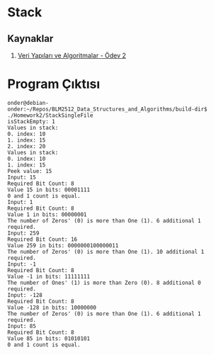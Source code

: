# Stack

## Kaynaklar

1. [Veri Yapıları ve Algoritmalar - Ödev 2](https://online.yildiz.edu.tr/upload/ytu/Evaluation/c6fe1af1-c7c7-45fb-b480-55d17ea17b7e.pdf)

# Program Çıktısı

```
onder@debian-onder:~/Repos/BLM2512_Data_Structures_and_Algorithms/build-dir$ ./Homework2/StackSingleFile
isStackEmpty: 1
Values in stack: 
0. index: 10
1. index: 15
2. index: 20
Values in stack: 
0. index: 10
1. index: 15
Peek value: 15
Input: 15
Required Bit Count: 8
Value 15 in bits: 00001111
0 and 1 count is equal.
Input: 1
Required Bit Count: 8
Value 1 in bits: 00000001
The number of Zeros' (0) is more than One (1). 6 additional 1 required.
Input: 259
Required Bit Count: 16
Value 259 in bits: 0000000100000011
The number of Zeros' (0) is more than One (1). 10 additional 1 required.
Input: -1
Required Bit Count: 8
Value -1 in bits: 11111111
The number of Ones' (1) is more than Zero (0). 8 additional 0 required.
Input: -128
Required Bit Count: 8
Value -128 in bits: 10000000
The number of Zeros' (0) is more than One (1). 6 additional 1 required.
Input: 85
Required Bit Count: 8
Value 85 in bits: 01010101
0 and 1 count is equal.
```